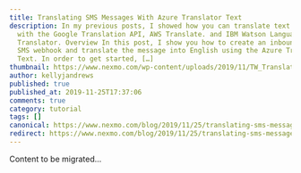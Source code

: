 ```yaml
---
title: Translating SMS Messages With Azure Translator Text
description: In my previous posts, I showed how you can translate text messages
  with the Google Translation API, AWS Translate. and IBM Watson Language
  Translator. Overview In this post, I show you how to create an inbound Nexmo
  SMS webhook and translate the message into English using the Azure Translator
  Text. In order to get started, […]
thumbnail: https://www.nexmo.com/wp-content/uploads/2019/11/TW_Translate-SMS_1200x675.png
author: kellyjandrews
published: true
published_at: 2019-11-25T17:37:06
comments: true
category: tutorial
tags: []
canonical: https://www.nexmo.com/blog/2019/11/25/translating-sms-messages-with-azure-translator-text-dr
redirect: https://www.nexmo.com/blog/2019/11/25/translating-sms-messages-with-azure-translator-text-dr
---
```

Content to be migrated...
